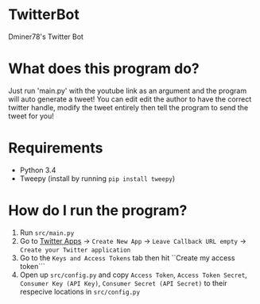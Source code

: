 # TwitterBot
Dminer78's Twitter Bot

# What does this program do?
Just run 'main.py' with the youtube link as an argument and the program will auto generate a tweet!
You can edit edit the author to have the correct twitter handle, modify the tweet entirely
then tell the program to send the tweet for you!

# Requirements
 - Python 3.4
 - Tweepy (install by running ```pip install tweepy```)
 
 # How do I run the program?
1. Run ```src/main.py```
2. Go to [Twitter Apps](https://apps.twitter.com/) -> ```Create New App``` -> ```Leave Callback URL empty``` -> ```Create your Twitter application```
3. Go to the ```Keys and Access Tokens``` tab then hit ``Create my access token```
4. Open up ```src/config.py``` and copy ```Access Token```, ```Access Token Secret```, ```Consumer Key (API Key)```, ```Consumer Secret (API Secret)``` to their respecive locations in ```src/config.py```
 
